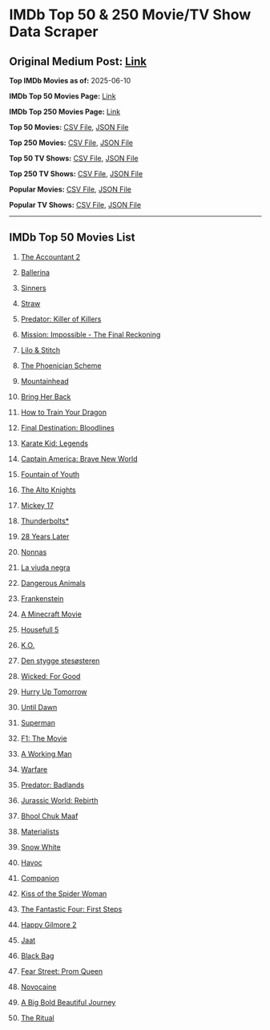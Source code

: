 # IMDb Top 50 & 250 Movie/TV Show Data Scraper

## Original Medium Post: [Link](https://medium.com/@nishantsahoo/which-movie-should-i-watch-5c83a3c0f5b1)

**Top IMDb Movies as of:** 2025-06-10

**IMDb Top 50 Movies Page:** [Link](https://www.imdb.com/search/title/?title_type=feature&release_date=2025-01-01,2025-12-31)

**IMDb Top 250 Movies Page:** [Link](https://www.imdb.com/chart/top/)

**Top 50 Movies:** [CSV File](/data/top50/movies.csv), [JSON File](/data/top50/movies.json)

**Top 250 Movies:** [CSV File](/data/top250/movies.csv), [JSON File](/data/top250/movies.json)

**Top 50 TV Shows:** [CSV File](/data/top50/shows.csv), [JSON File](/data/top50/shows.json)

**Top 250 TV Shows:** [CSV File](/data/top250/shows.csv), [JSON File](/data/top250/shows.json)

**Popular Movies:** [CSV File](/data/popular/movies.csv), [JSON File](/data/popular/movies.json)

**Popular TV Shows:** [CSV File](/data/popular/shows.csv), [JSON File](/data/popular/shows.json)

---

## IMDb Top 50 Movies List

1. [The Accountant 2](https://www.imdb.com/title/tt7068946/)

2. [Ballerina](https://www.imdb.com/title/tt7181546/)

3. [Sinners](https://www.imdb.com/title/tt31193180/)

4. [Straw](https://www.imdb.com/title/tt32550101/)

5. [Predator: Killer of Killers](https://www.imdb.com/title/tt36463894/)

6. [Mission: Impossible - The Final Reckoning](https://www.imdb.com/title/tt9603208/)

7. [Lilo & Stitch](https://www.imdb.com/title/tt11655566/)

8. [The Phoenician Scheme](https://www.imdb.com/title/tt30840798/)

9. [Mountainhead](https://www.imdb.com/title/tt35396529/)

10. [Bring Her Back](https://www.imdb.com/title/tt32246771/)

11. [How to Train Your Dragon](https://www.imdb.com/title/tt26743210/)

12. [Final Destination: Bloodlines](https://www.imdb.com/title/tt9619824/)

13. [Karate Kid: Legends](https://www.imdb.com/title/tt1674782/)

14. [Captain America: Brave New World](https://www.imdb.com/title/tt14513804/)

15. [Fountain of Youth](https://www.imdb.com/title/tt27075958/)

16. [The Alto Knights](https://www.imdb.com/title/tt21815562/)

17. [Mickey 17](https://www.imdb.com/title/tt12299608/)

18. [Thunderbolts\*](https://www.imdb.com/title/tt20969586/)

19. [28 Years Later](https://www.imdb.com/title/tt10548174/)

20. [Nonnas](https://www.imdb.com/title/tt28309594/)

21. [La viuda negra](https://www.imdb.com/title/tt33474172/)

22. [Dangerous Animals](https://www.imdb.com/title/tt32299316/)

23. [Frankenstein](https://www.imdb.com/title/tt1312221/)

24. [A Minecraft Movie](https://www.imdb.com/title/tt3566834/)

25. [Housefull 5](https://www.imdb.com/title/tt9104736/)

26. [K.O.](https://www.imdb.com/title/tt36240772/)

27. [Den stygge stesøsteren](https://www.imdb.com/title/tt29344903/)

28. [Wicked: For Good](https://www.imdb.com/title/tt19847976/)

29. [Hurry Up Tomorrow](https://www.imdb.com/title/tt26927452/)

30. [Until Dawn](https://www.imdb.com/title/tt30955489/)

31. [Superman](https://www.imdb.com/title/tt5950044/)

32. [F1: The Movie](https://www.imdb.com/title/tt16311594/)

33. [A Working Man](https://www.imdb.com/title/tt9150192/)

34. [Warfare](https://www.imdb.com/title/tt31434639/)

35. [Predator: Badlands](https://www.imdb.com/title/tt31227572/)

36. [Jurassic World: Rebirth](https://www.imdb.com/title/tt31036941/)

37. [Bhool Chuk Maaf](https://www.imdb.com/title/tt32058735/)

38. [Materialists](https://www.imdb.com/title/tt30253473/)

39. [Snow White](https://www.imdb.com/title/tt6208148/)

40. [Havoc](https://www.imdb.com/title/tt14123284/)

41. [Companion](https://www.imdb.com/title/tt26584495/)

42. [Kiss of the Spider Woman](https://www.imdb.com/title/tt30400277/)

43. [The Fantastic Four: First Steps](https://www.imdb.com/title/tt10676052/)

44. [Happy Gilmore 2](https://www.imdb.com/title/tt31868189/)

45. [Jaat](https://www.imdb.com/title/tt32223398/)

46. [Black Bag](https://www.imdb.com/title/tt30988739/)

47. [Fear Street: Prom Queen](https://www.imdb.com/title/tt31433402/)

48. [Novocaine](https://www.imdb.com/title/tt29603959/)

49. [A Big Bold Beautiful Journey](https://www.imdb.com/title/tt13650700/)

50. [The Ritual](https://www.imdb.com/title/tt32194932/)
